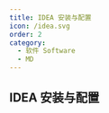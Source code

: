 ```yaml
---
title: IDEA 安装与配置
icon: /idea.svg
order: 2
category:
  - 软件 Software
  - MD
---
```


## IDEA 安装与配置

